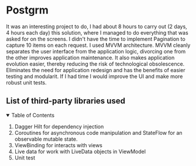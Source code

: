 # Postgrm
It was an interesting project to do, I had about 8 hours to carry out (2 days, 4 hours each day) this solution, where I managed to do everything that was asked for on the screens. I didn't have the time to implement Pagination to capture 10 items on each request.
I used MVVM architecture. MVVM cleanly separates the user interface from the application logic, divorcing one from the other improves application maintenance. It also makes application evolution easier, thereby reducing the risk of technological obsolescence. Eliminates the need for application redesign and has the benefits of easier testing and modularit.
If I had time I would improve the UI and make more robust unit tests.


## List of third-party libraries used

<!-- TABLE OF CONTENTS -->
<details open="open">
  <summary>Table of Contents</summary>
  <ol>
    <li><a>Dagger Hilt for dependency injection</a></li>
    <li><a>Coroutines for asynchronous code manipulation and StateFlow for an observable mutable state.</a></li>
    <li><a>ViewBinding for interacts with views</a></li>
    <li><a>Live data for work with LiveData objects in ViewModel</a></li>
    <li><a>Unit test</a></li>
  </ol>
</details>
